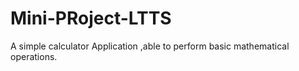 # Mini-PRoject-LTTS
A simple calculator Application ,able to perform basic mathematical operations.
